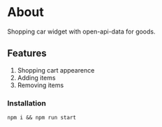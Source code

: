 # About

Shopping car widget with open-api-data for goods.

## Features

1. Shopping cart appearence
2. Adding items
3. Removing items

### Installation

`npm i && npm run start`
